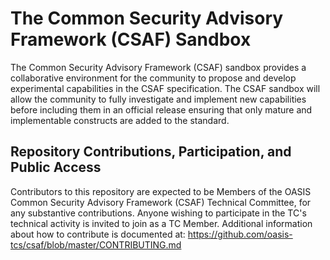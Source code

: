# The Common Security Advisory Framework (CSAF) Sandbox
The Common Security Advisory Framework (CSAF) sandbox provides a collaborative environment for the community to propose and develop experimental capabilities in the CSAF specification. The CSAF sandbox will allow the community to fully investigate and implement new capabilities before including them in an official release ensuring that only mature and implementable constructs are added to the standard.

## Repository Contributions, Participation, and Public Access
Contributors to this repository are expected to be Members of the OASIS Common Security Advisory Framework (CSAF) Technical Committee, for any substantive contributions. Anyone wishing to participate in the TC's technical activity is invited to join as a TC Member. Additional information about how to contribute is documented at:
https://github.com/oasis-tcs/csaf/blob/master/CONTRIBUTING.md
